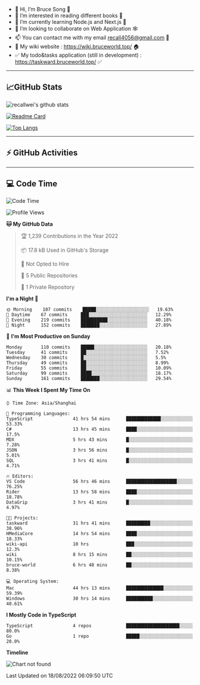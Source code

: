 - 👋 Hi, I’m Bruce Song 🦁️
- 👀 I’m interested in reading different books 📖
- 🌱 I’m currently learning Node.js and Next.js 🚀
- 💞️ I’m looking to collaborate on Web Application 🕸️
- 📫 You can contact me with my email recall4056@gmail.com 📮
- 📖 My wiki website : https://wiki.bruceworld.top/ 🏠
- ✅ My todo&tasks application (still in development) : https://taskward.bruceworld.top/ ✅

---

## 📈GitHub Stats

![recallwei's github stats](https://github-readme-stats.vercel.app/api?username=recallwei&show_icons=true&theme=dracula&count_private=true&include_all_commits)

<!---
repository 卡片
--->

[![Readme Card](https://github-readme-stats.vercel.app/api/pin/?username=recallwei&repo=recallwei&theme=dracula)](https://github.com/recallwei/daily)

<!---
repository 常用语言 layout=compact（紧凑布局）
--->

[![Top Langs](https://github-readme-stats.vercel.app/api/top-langs/?username=recallwei&layout=compact&theme=dracula)](https://github.com/recallwei/daily)

---

## ⚡️ GitHub Activities

<!--START_SECTION:activity-->

<!--END_SECTION:activity-->

---

## 💻 Code Time

<!--START_SECTION:waka-->
![Code Time](http://img.shields.io/badge/Code%20Time-775%20hrs%2048%20mins-blue)

![Profile Views](http://img.shields.io/badge/Profile%20Views-15-blue)

**🐱 My GitHub Data** 

> 🏆 1,239 Contributions in the Year 2022
 > 
> 📦 17.8 kB Used in GitHub's Storage 
 > 
> 🚫 Not Opted to Hire
 > 
> 📜 5 Public Repositories 
 > 
> 🔑 1 Private Repository 
 > 
**I'm a Night 🦉** 

```text
🌞 Morning    107 commits    █████░░░░░░░░░░░░░░░░░░░░   19.63% 
🌆 Daytime    67 commits     ███░░░░░░░░░░░░░░░░░░░░░░   12.29% 
🌃 Evening    219 commits    ██████████░░░░░░░░░░░░░░░   40.18% 
🌙 Night      152 commits    ███████░░░░░░░░░░░░░░░░░░   27.89%

```
📅 **I'm Most Productive on Sunday** 

```text
Monday       110 commits    █████░░░░░░░░░░░░░░░░░░░░   20.18% 
Tuesday      41 commits     ██░░░░░░░░░░░░░░░░░░░░░░░   7.52% 
Wednesday    30 commits     █░░░░░░░░░░░░░░░░░░░░░░░░   5.5% 
Thursday     49 commits     ██░░░░░░░░░░░░░░░░░░░░░░░   8.99% 
Friday       55 commits     ██░░░░░░░░░░░░░░░░░░░░░░░   10.09% 
Saturday     99 commits     ████░░░░░░░░░░░░░░░░░░░░░   18.17% 
Sunday       161 commits    ███████░░░░░░░░░░░░░░░░░░   29.54%

```


📊 **This Week I Spent My Time On** 

```text
⌚︎ Time Zone: Asia/Shanghai

💬 Programming Languages: 
TypeScript               41 hrs 54 mins      █████████████░░░░░░░░░░░░   53.33% 
C#                       13 hrs 45 mins      ████░░░░░░░░░░░░░░░░░░░░░   17.5% 
MDX                      5 hrs 43 mins       █░░░░░░░░░░░░░░░░░░░░░░░░   7.28% 
JSON                     3 hrs 56 mins       █░░░░░░░░░░░░░░░░░░░░░░░░   5.01% 
SQL                      3 hrs 41 mins       █░░░░░░░░░░░░░░░░░░░░░░░░   4.71%

🔥 Editors: 
VS Code                  56 hrs 46 mins      ███████████████████░░░░░░   76.25% 
Rider                    13 hrs 58 mins      ████░░░░░░░░░░░░░░░░░░░░░   18.78% 
DataGrip                 3 hrs 41 mins       █░░░░░░░░░░░░░░░░░░░░░░░░   4.97%

🐱‍💻 Projects: 
taskward                 31 hrs 41 mins      █████████░░░░░░░░░░░░░░░░   38.96% 
HMediaCore               14 hrs 54 mins      ████░░░░░░░░░░░░░░░░░░░░░   18.33% 
wiki-api                 10 hrs              ███░░░░░░░░░░░░░░░░░░░░░░   12.3% 
wiki                     8 hrs 15 mins       ██░░░░░░░░░░░░░░░░░░░░░░░   10.15% 
bruce-world              6 hrs 48 mins       ██░░░░░░░░░░░░░░░░░░░░░░░   8.38%

💻 Operating System: 
Mac                      44 hrs 13 mins      ██████████████░░░░░░░░░░░   59.39% 
Windows                  30 hrs 14 mins      ██████████░░░░░░░░░░░░░░░   40.61%

```

**I Mostly Code in TypeScript** 

```text
TypeScript               4 repos             ████████████████████░░░░░   80.0% 
Go                       1 repo              █████░░░░░░░░░░░░░░░░░░░░   20.0%

```


**Timeline**

![Chart not found](https://raw.githubusercontent.com/recallwei/recallwei/main/charts/bar_graph.png) 


 Last Updated on 18/08/2022 06:09:50 UTC
<!--END_SECTION:waka-->
<!---
recallwei/recallwei is a ✨ special ✨ repository because its `README.md` (this file) appears on your GitHub profile.
You can click the Preview link to take a look at your changes.
--->
